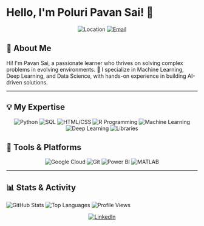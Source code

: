 # Hello, I'm Poluri Pavan Sai! 👋

<p align="center">
  <img src="https://img.shields.io/badge/Location-Florida%2C%20USA-blue?style=for-the-badge&logo=google-maps" alt="Location">
  <a href="mailto:ppoluri2024@fau.edu"><img src="https://img.shields.io/badge/Email-Contact%20Me-red?style=for-the-badge&logo=gmail" alt="Email"></a>
</p>

## 🚀 About Me
Hi! I'm Pavan Sai, a passionate learner who thrives on solving complex problems in evolving environments. 🌟 I specialize in Machine Learning, Deep Learning, and Data Science, with hands-on experience in building AI-driven solutions.

---

## 💡 My Expertise
<p align="center">
  <img src="https://img.shields.io/badge/Python-★★★★☆-yellow?style=for-the-badge&logo=python" alt="Python">
  <img src="https://img.shields.io/badge/SQL-★★★★☆-blue?style=for-the-badge&logo=mysql" alt="SQL">
  <img src="https://img.shields.io/badge/HTML%2FCSS-★★★★☆-orange?style=for-the-badge&logo=html5" alt="HTML/CSS">
  <img src="https://img.shields.io/badge/R%20Programming-★★★★☆-blue?style=for-the-badge&logo=r" alt="R Programming">
  <img src="https://img.shields.io/badge/Machine%20Learning-★★★★☆-green?style=for-the-badge&logo=scikit-learn" alt="Machine Learning">
  <img src="https://img.shields.io/badge/Deep%20Learning-★★★★☆-purple?style=for-the-badge&logo=tensorflow" alt="Deep Learning">
  <img src="https://img.shields.io/badge/Libraries-★★★★☆-red?style=for-the-badge" alt="Libraries">
</p>

## 🔧 Tools & Platforms
<p align="center">
  <img src="https://img.shields.io/badge/Google%20Cloud-★★★☆☆-blue?style=for-the-badge&logo=google-cloud" alt="Google Cloud">
  <img src="https://img.shields.io/badge/Git-★★★★☆-orange?style=for-the-badge&logo=git" alt="Git">
  <img src="https://img.shields.io/badge/Power%20BI-★★★☆☆-yellow?style=for-the-badge&logo=power-bi" alt="Power BI">
  <img src="https://img.shields.io/badge/MATLAB-★★★★☆-green?style=for-the-badge&logo=matlab" alt="MATLAB">
</p>

---

## 📊 Stats & Activity
![GitHub Stats](https://github-readme-stats.vercel.app/api?username=ppoluri2024&show_icons=true&theme=tokyonight)
![Top Languages](https://github-readme-stats.vercel.app/api/top-langs/?username=ppoluri2024&layout=compact&theme=tokyonight)
![Profile Views](https://komarev.com/ghpvc/?username=ppoluri2024&style=for-the-badge)

<p align="center">
  <a href="https://www.linkedin.com/in/pavan--sai--/"><img src="https://img.shields.io/badge/LinkedIn-Connect-blue?style=for-the-badge&logo=linkedin" alt="LinkedIn"></a>
</p>
